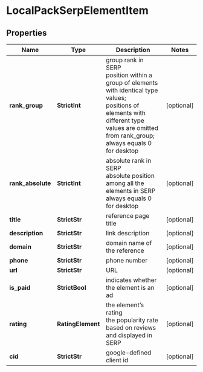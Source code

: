 # LocalPackSerpElementItem


## Properties

| Name | Type | Description | Notes |
|------------ | ------------- | ------------- | -------------|
**rank_group** | **StrictInt** | group rank in SERP<br>position within a group of elements with identical type values;<br>positions of elements with different type values are omitted from rank_group;<br>always equals 0 for desktop |[optional]|
**rank_absolute** | **StrictInt** | absolute rank in SERP<br>absolute position among all the elements in SERP<br>always equals 0 for desktop |[optional]|
**title** | **StrictStr** | reference page title |[optional]|
**description** | **StrictStr** | link description |[optional]|
**domain** | **StrictStr** | domain name of the reference |[optional]|
**phone** | **StrictStr** | phone number |[optional]|
**url** | **StrictStr** | URL |[optional]|
**is_paid** | **StrictBool** | indicates whether the element is an ad |[optional]|
**rating** | **RatingElement** | the element’s rating<br>the popularity rate based on reviews and displayed in SERP |[optional]|
**cid** | **StrictStr** | google-defined client id |[optional]|